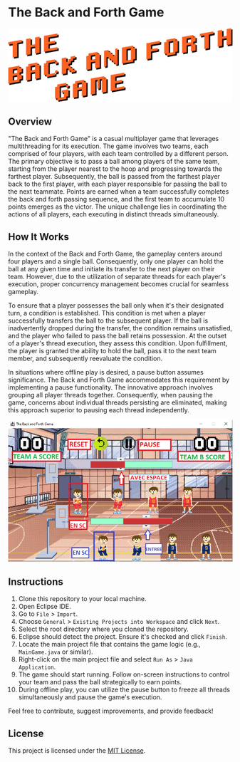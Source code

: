 # The Back and Forth Game
![Logo](screenshots/logo.png)

## Overview

"The Back and Forth Game" is a casual multiplayer game that leverages multithreading for its execution. The game involves two teams, each comprised of four players, with each team controlled by a different person. The primary objective is to pass a ball among players of the same team, starting from the player nearest to the hoop and progressing towards the farthest player. Subsequently, the ball is passed from the farthest player back to the first player, with each player responsible for passing the ball to the next teammate. Points are earned when a team successfully completes the back and forth passing sequence, and the first team to accumulate 10 points emerges as the victor. The unique challenge lies in coordinating the actions of all players, each executing in distinct threads simultaneously.

## How It Works

In the context of the Back and Forth Game, the gameplay centers around four players and a single ball. Consequently, only one player can hold the ball at any given time and initiate its transfer to the next player on their team. However, due to the utilization of separate threads for each player's execution, proper concurrency management becomes crucial for seamless gameplay.

To ensure that a player possesses the ball only when it's their designated turn, a condition is established. This condition is met when a player successfully transfers the ball to the subsequent player. If the ball is inadvertently dropped during the transfer, the condition remains unsatisfied, and the player who failed to pass the ball retains possession. At the outset of a player's thread execution, they assess this condition. Upon fulfillment, the player is granted the ability to hold the ball, pass it to the next team member, and subsequently reevaluate the condition.

In situations where offline play is desired, a pause button assumes significance. The Back and Forth Game accommodates this requirement by implementing a pause functionality. The innovative approach involves grouping all player threads together. Consequently, when pausing the game, concerns about individual threads persisting are eliminated, making this approach superior to pausing each thread independently.

![Logo](screenshots/baf.png)

## Instructions

1. Clone this repository to your local machine.
2. Open Eclipse IDE.
3. Go to `File` > `Import`.
4. Choose `General` > `Existing Projects into Workspace` and click `Next`.
5. Select the root directory where you cloned the repository.
6. Eclipse should detect the project. Ensure it's checked and click `Finish`.
7. Locate the main project file that contains the game logic (e.g., `MainGame.java` or similar).
8. Right-click on the main project file and select `Run As` > `Java Application`.
9. The game should start running. Follow on-screen instructions to control your team and pass the ball strategically to earn points.
10. During offline play, you can utilize the pause button to freeze all threads simultaneously and pause the game's execution.

Feel free to contribute, suggest improvements, and provide feedback!

## License

This project is licensed under the [MIT License](LICENSE).

